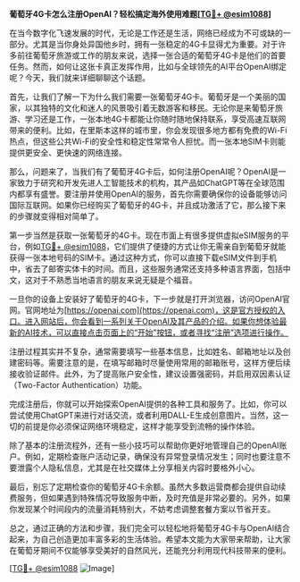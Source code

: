 **葡萄牙4G卡怎么注册OpenAI？轻松搞定海外使用难题[[TG💪+ @esim1088](https://t.me/s/esim1088)]**

在当今数字化飞速发展的时代，无论是工作还是生活，网络已经成为不可或缺的一部分。尤其是当你身处异国他乡时，拥有一张稳定的4G卡显得尤为重要。对于许多前往葡萄牙旅游或工作的朋友来说，选择一张合适的葡萄牙4G卡是他们的首要任务。然而，如何让这张卡真正发挥作用，比如与全球领先的AI平台OpenAI绑定呢？今天，我们就来详细聊聊这个话题。

首先，让我们了解一下为什么我们需要一张葡萄牙4G卡。葡萄牙是一个美丽的国家，以其独特的文化和迷人的风景吸引着无数游客和移民。无论你是来葡萄牙旅游、学习还是工作，一张本地4G卡都能让你随时随地保持联系，享受高速互联网带来的便利。比如，在里斯本这样的城市里，你会发现很多地方都有免费的Wi-Fi热点，但这些公共Wi-Fi的安全性和稳定性常常令人担忧。而一张本地SIM卡则能提供更安全、更快速的网络连接。

那么，问题来了，当我们有了葡萄牙4G卡后，如何注册OpenAI呢？OpenAI是一家致力于研究和开发先进人工智能技术的机构，其产品如ChatGPT等在全球范围内都享有盛誉。要注册并使用OpenAI的服务，首先你需要确保你的设备能够访问国际互联网。如果你已经购买了葡萄牙的4G卡，并且成功激活了它，那么接下来的步骤就变得相对简单了。

第一步当然是获取一张葡萄牙的4G卡。现在市面上有很多提供虚拟eSIM服务的平台，例如[TG💪+ @esim1088](https://t.me/s/esim1088)，它们提供了便捷的方式让你无需亲自到葡萄牙就能获得一张本地号码的SIM卡。通过这种方式，你可以直接下载eSIM文件到手机中，省去了邮寄实体卡的时间。而且，这些服务通常还支持多种语言界面，包括中文，这对于不熟悉当地语言的朋友来说无疑是个福音。

一旦你的设备上安装好了葡萄牙的4G卡，下一步就是打开浏览器，访问OpenAI官网。官网地址为[https://openai.com](https://openai.com)，这是官方授权的入口。进入网站后，你会看到一系列关于OpenAI及其产品的介绍。如果你想体验最新的AI技术，可以直接点击页面上的“开始”按钮，或者寻找“注册”选项进行操作。

注册过程其实并不复杂，通常需要填写一些基本信息，比如姓名、邮箱地址以及创建密码等。需要注意的是，在填写邮箱时尽量使用常用的邮箱账号，这样方便后续接收验证邮件。此外，为了提高账户安全性，建议设置强密码，并启用双因素认证（Two-Factor Authentication）功能。

完成注册后，你就可以开始探索OpenAI提供的各种工具和服务了。比如，你可以尝试使用ChatGPT来进行对话交流，或者利用DALL-E生成创意图片。当然，这一切的前提是你必须保证网络环境稳定，这样才能享受到流畅的操作体验。

除了基本的注册流程外，还有一些小技巧可以帮助你更好地管理自己的OpenAI账户。例如，定期检查账户活动记录，确保没有异常登录情况发生；同时也要注意不要泄露个人隐私信息，尤其是在社交媒体上分享相关内容时要格外小心。

最后，别忘了定期检查你的葡萄牙4G卡余额。虽然大多数运营商都会提供自动续费服务，但如果遇到特殊情况导致服务中断，及时充值是非常必要的。另外，如果你发现某个时间段内的流量消耗特别大，不妨考虑调整套餐方案以节省开支。

总之，通过正确的方法和步骤，我们完全可以轻松地将葡萄牙4G卡与OpenAI结合起来，为自己创造更加丰富多彩的生活体验。希望本文能为大家带来帮助，让大家在葡萄牙期间不仅能够享受美好的自然风光，还能充分利用现代科技带来的便利。

[[TG💪+ @esim1088](https://t.me/s/esim1088) ![Image](https://i.postimg.cc/4NQfJmqS/Snipaste-2025-05-13-00-14-12.png)]